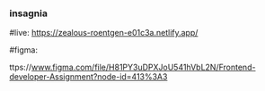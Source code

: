 ### insagnia


#live:
https://zealous-roentgen-e01c3a.netlify.app/



#figma:

ttps://www.figma.com/file/H81PY3uDPXJoU541hVbL2N/Frontend-developer-Assignment?node-id=413%3A3
